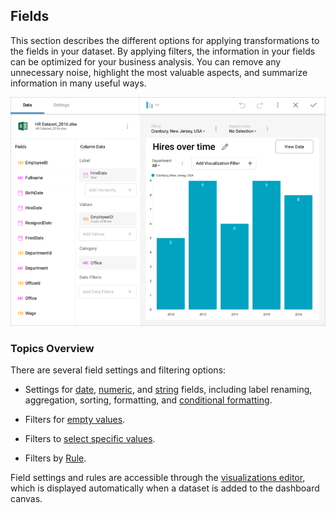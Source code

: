 ## Fields

This section describes the different options for applying
transformations to the fields in your dataset. By applying filters, the
information in your fields can be optimized for your business analysis.
You can remove any unnecessary noise, highlight the most valuable
aspects, and summarize information in many useful ways.

![Field-Rules-Settings.png](images/Field-Rules-Settings.png)

### Topics Overview

There are several field settings and filtering options:

  - Settings for [date](Field-Settings.html#date-fields),
    [numeric](Field-Settings.html#numeric-fields), and
    [string](Field-Settings.html#abc-fields) fields, including label
    renaming, aggregation, sorting, formatting, and [conditional formatting](Conditional-Formatting.md).

  - Filters for [empty values](Field-Filters-Rules.html#empty-values).

  - Filters to [select specific values](Field-Filters-Rules.html#select-values).

  - Filters by [Rule](Field-Filters-Rules.html#rules).

Field settings and rules are accessible through the [visualizations editor](Visualizations-Editor.md), which is displayed automatically when a
dataset is added to the dashboard canvas.
